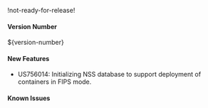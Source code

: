 !not-ready-for-release!

#### Version Number
${version-number}

#### New Features
- US756014: Initializing NSS database to support deployment of containers in FIPS mode.

#### Known Issues
